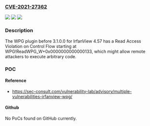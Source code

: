 ### [CVE-2021-27362](https://cve.mitre.org/cgi-bin/cvename.cgi?name=CVE-2021-27362)
![](https://img.shields.io/static/v1?label=Product&message=n%2Fa&color=blue)
![](https://img.shields.io/static/v1?label=Version&message=n%2Fa&color=blue)
![](https://img.shields.io/static/v1?label=Vulnerability&message=n%2Fa&color=brighgreen)

### Description

The WPG plugin before 3.1.0.0 for IrfanView 4.57 has a Read Access Violation on Control Flow starting at WPG!ReadWPG_W+0x0000000000000133, which might allow remote attackers to execute arbitrary code.

### POC

#### Reference
- https://sec-consult.com/vulnerability-lab/advisory/multiple-vulnerabilities-irfanview-wpg/

#### Github
No PoCs found on GitHub currently.

